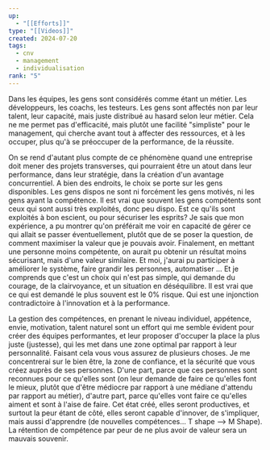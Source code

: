 ```yaml
---
up:
  - "[[Efforts]]"
type: "[[Videos]]"
created: 2024-07-20
tags:
  - cnv
  - management
  - individualisation
rank: "5"
---
```


Dans les équipes, les gens sont considérés comme étant un métier. Les développeurs, les coachs, les testeurs. Les gens sont affectés non par leur talent, leur capacité, mais juste distribué au hasard selon leur métier. Cela ne me permet pas d'efficacité, mais plutôt une facilité "simpliste" pour le management, qui cherche avant tout à affecter des ressources, et à les occuper, plus qu'à se préoccuper de la performance, de la réussite.

On se rend d'autant plus compte de ce phénomène quand une entreprise doit mener des projets transverses, qui pourraient être un atout dans leur performance, dans leur stratégie, dans la création d'un avantage concurrentiel. A bien des endroits, le choix se porte sur les gens disponibles. Les gens dispos ne sont ni forcément les gens motivés, ni les gens ayant la compétence. Il est vrai que souvent les gens compétents sont ceux qui sont aussi très exploités, donc peu dispo. Est ce qu'ils sont exploités à bon escient, ou pour sécuriser les esprits?
Je sais que mon expérience, a pu montrer qu'on préférait me voir en capacité de gérer ce qui allait se passer éventuellement, plutôt que de se poser la question, de comment maximiser la valeur que je pouvais avoir. Finalement, en mettant une personne moins compétente, on aurait pu obtenir un résultat moins sécurisant, mais d'une valeur similaire. Et moi, j'aurai pu participer à améliorer le système, faire grandir les personnes, automatiser … 
Et je comprends que c'est un choix qui n'est pas simple, qui demande du courage, de la clairvoyance, et un situation en déséquilibre. 
Il est vrai que ce qui est demandé le plus souvent est le 0% risque. Qui est une injonction contradictoire à l'innovation et à la performance.

La gestion des compétences, en prenant le niveau individuel, appétence, envie, motivation, talent naturel sont un effort qui me semble évident pour créer des équipes performantes, et leur proposer d'occuper la place la plus juste (justesse), qui les met dans une zone optimal par rapport à leur personnalité.
Faisant cela vous vous assurez de plusieurs choses. Je me concentrerai sur le bien être, la zone de confiance, et la sécurité que vous créez auprès de ses personnes. D'une part, parce que ces personnes sont reconnues pour ce qu'elles sont (on leur demande de faire ce qu'elles font le mieux, plutôt que d'être médiocre par rapport à une médiane d'attendu par rapport au métier), d'autre part, parce qu'elles vont faire ce qu'elles aiment et sont à l'aise de faire.
Cet état créé, elles seront productives, et surtout la peur étant de côté, elles seront capable d'innover, de s'impliquer, mais aussi d'apprendre (de nouvelles compétences... T shape --> M Shape). La rétention de compétence par peur de ne plus avoir de valeur sera un mauvais souvenir.